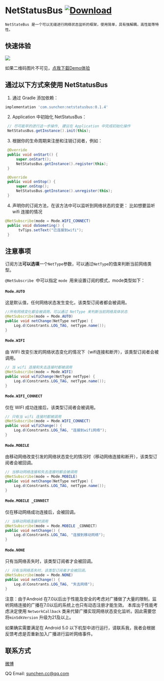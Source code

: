 # NetStatusBus [![Download](https://api.bintray.com/packages/sunchen/maven/netstatusbus/images/download.svg)](https://bintray.com/sunchen/maven/netstatusbus/_latestVersion)

```
NetStateBus 是一个可以无缝进行网络状态监听的框架，使用简单，具有强解耦，高性能等特性。
```



## 快速体验

![](https://www.pgyer.com/app/qrcode/USYp)

如果二维码图片不可见，[点我下载Demo体验](https://www.pgyer.com/USYp)



## 通过以下方式来使用 NetStatusBus

1. 通过 Gradle 添加依赖：

```groovy
implementation 'com.sunchen:netstatusbus:0.1.4'
```



2. Application 中初始化 NetStatusBus：

```java
 // 尽可能早的进行这一步操作, 建议在 Application 中完成初始化操作
 NetStatusBus.getInstance().init(this);
```



3. 根据你的生命周期来注册和注销订阅者，例如：

```java
 @Override
 public void onStart() {
     super.onStart();
     NetStatusBus.getInstance().register(this);
 }

 @Override
 public void onStop() {
     super.onStop();
     NetStatusBus.getInstance().unregister(this);
 }
```



4. 声明你的订阅方法，在该方法中可以监听到网络状态的变更：
   比如想要监听 wifi 连接的情况

```java
@NetSubscribe(mode = Mode.WIFI_CONNECT)
 public void doSometing() {
      tvTips.setText("已连接到wifi");
 }
```



## 注意事项

订阅方法**可以选填**一个`NetType`参数，可以通过`NetType`的值来判断当前网络类型。

 `@NetSubscribe `中可以指定 `mode `用来设置订阅的模式，mode类型如下：

#### `Mode.AUTO`

 这是默认值，任何网络状态发生变化，该类型订阅者都会被调用。

```java
//所有网络变化都会被调用，可以通过 NetType 来判断当前网络具体状态
@NetSubscribe(mode = Mode.AUTO)
public void netChange(NetType netType) {
    Log.d(Constrants.LOG_TAG, netType.name());
}
```

#### `Mode.WIFI`

 由 WIFI 改变引发的网络状态变化的情况下（wifi连接和断开），该类型订阅者会被调用。

```java
// 当 wifi 连接和失去连接时都被调用
@NetSubscribe(mode = Mode.WIFI)
public void wifiChange(NetType netType) {
    Log.d(Constrants.LOG_TAG, netType.name());
}
```

#### `Mode.WIFI_CONNECT`

 仅在 WIFI 成功连接后，该类型订阅者会被调用。

```java
// 只有当 wifi 连接时都被调用
@NetSubscribe(mode = Mode.WIFI_CONNECT)
public void wifiChange() {
    Log.d(Constrants.LOG_TAG, "连接到wifi网络");
}
```

#### `Mode.MOBILE`

 由移动网络改变引发的网络状态变化的情况时（移动网络连接和断开），该类型订阅者会被回调。

```java
// 当移动网络连接和失去连接时都会被调用
@NetSubscribe(mode = Mode.MOBILE)
public void netChange(NetType netType) {
    Log.d(Constrants.LOG_TAG, netType.name());
}
```

#### `Mode.MOBILE _CONNECT`

 仅在移动网络成功连接后，会被回调。

```java
// 当移动网络连接时调用
@NetSubscribe(mode = Mode.MOBILE _CONNECT)
public void netChange() {
    Log.d(Constrants.LOG_TAG, "连接到移动网络");
}
```

#### `Mode.NONE`

 只有当网络丢失时，该类型订阅者才会被回调。

```java
// 只有当网络丢失时，该类型订阅者才会被回调。
@NetSubscribe(mode = Mode.NONE)
public void netChange() {
    Log.d(Constrants.LOG_TAG, "失去网络");
}
```

注意：由于Android 在7.0以后出于性能及安全的考虑对广播做了大量的限制，监听网络连接的广播在7.0以后的系统上也只有动态注册才能生效。
本库出于性能考虑决定使用 `NetworkCallback` 类来代替广播实现网络状态变化监听。因此需要您将`minSdkVersion` 升级为21及以上。

如果确实需要满足在 Android 5.0 以下机型中进行运行，请联系我，我者会根据反馈考虑是否重新加入广播进行监听网络事件。

## 联系方式
[微博](http://weibo.com/sunchen1996 )

QQ Email: [sunchen.cc@qq.com](sunchen.cc@qq.com)
